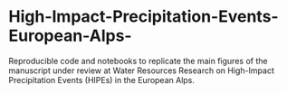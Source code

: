 # High-Impact-Precipitation-Events-European-Alps-
Reproducible code and notebooks to replicate the main figures of the manuscript under review at Water Resources Research on High-Impact Precipitation Events (HIPEs) in the European Alps.
